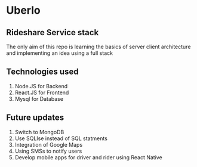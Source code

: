 # Uberlo
## Rideshare Service stack
The only aim of this repo is learning the basics of server client architecture and implementing an idea using a full stack 
## Technologies used
1. Node.JS for Backend
2. React.JS for Frontend
3. Mysql for Database

## Future updates
1. Switch to MongoDB
2. Use SQLIse instead of SQL statments
3. Integration of Google Maps
4. Using SMSs to notify users
5. Develop mobile apps for driver and rider using React Native

